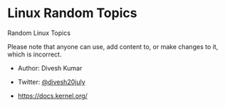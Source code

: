# Linux Random Topics


Random Linux Topics

Please note that anyone can use, add content to, or make changes to it, which is incorrect. 

* Author: Divesh Kumar
* Twitter: [@divesh20july](https://twitter.com/divesh20july)

* https://docs.kernel.org/